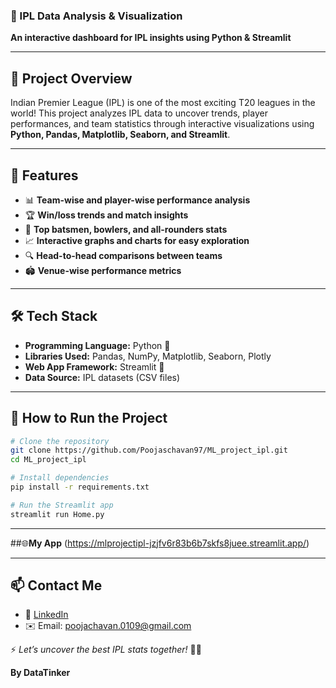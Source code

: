 ### 🏏 IPL Data Analysis & Visualization  
**An interactive dashboard for IPL insights using Python & Streamlit**  

---

## 📌 **Project Overview**
Indian Premier League (IPL) is one of the most exciting T20 leagues in the world! This project analyzes IPL data to uncover trends, player performances, and team statistics through interactive visualizations using **Python, Pandas, Matplotlib, Seaborn, and Streamlit**.

---

## 🚀 **Features**
- 📊 **Team-wise and player-wise performance analysis**
- 🏆 **Win/loss trends and match insights**
- 🎯 **Top batsmen, bowlers, and all-rounders stats**
- 📈 **Interactive graphs and charts for easy exploration**
- 🔍 **Head-to-head comparisons between teams**
- 🏟️ **Venue-wise performance metrics**

---

## 🛠 **Tech Stack**
- **Programming Language:** Python 🐍
- **Libraries Used:** Pandas, NumPy, Matplotlib, Seaborn, Plotly
- **Web App Framework:** Streamlit 🎈
- **Data Source:** IPL datasets (CSV files)

---

## 🎯 **How to Run the Project**
```bash
# Clone the repository
git clone https://github.com/Poojaschavan97/ML_project_ipl.git
cd ML_project_ipl

# Install dependencies
pip install -r requirements.txt

# Run the Streamlit app
streamlit run Home.py
```

---

##🌐**My App**
(https://mlprojectipl-jzjfv6r83b6b7skfs8juee.streamlit.app/)

---


## 📫 **Contact Me**
- 💼 [LinkedIn](https://www.linkedin.com/in/pooja-chavan-b9590431a/)
- ✉️ Email: poojachavan.0109@gmail.com 

⚡ _Let’s uncover the best IPL stats together!_ 🏏🔥  

**By DataTinker**
